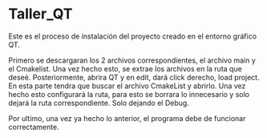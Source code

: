 # Taller_QT

Este es el proceso de instalación del proyecto creado en el entorno gráfico QT.

Primero se descargaran los 2 archivos correspondientes, el archivo main y el Cmakelist.
Una vez hecho esto, se extrae los archivos en la ruta que deseé.
Posteriormente, abrira QT y en edit, dará click derecho, load project.
En esta parte tendra que buscar el archivo CmakeList y abrirlo. Una vez hecho esto
configurará la ruta, para esto se borrara lo innecesario y solo dejará la ruta correspondiente.
Solo dejando el Debug.

Por ultimo, una vez ya hecho lo anterior, el programa debe de funcionar correctamente.
